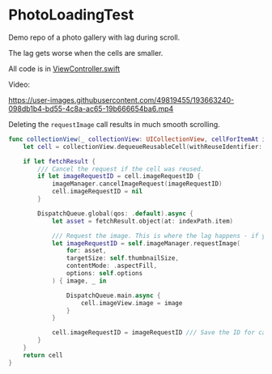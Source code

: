 # PhotoLoadingTest

Demo repo of a photo gallery with lag during scroll.

The lag gets worse when the cells are smaller.

All code is in [ViewController.swift](https://github.com/aheze/PhotoLoadingTest/blob/main/PhotoLoading/ViewController.swift)

Video:

https://user-images.githubusercontent.com/49819455/193663240-098db1b4-bd55-4c8a-ac65-19b666654ba6.mp4

Deleting the `requestImage` call results in much smooth scrolling.

```swift
func collectionView(_ collectionView: UICollectionView, cellForItemAt indexPath: IndexPath) -> UICollectionViewCell {
    let cell = collectionView.dequeueReusableCell(withReuseIdentifier: "Cell", for: indexPath) as! Cell

    if let fetchResult {
        /// Cancel the request if the cell was reused.
        if let imageRequestID = cell.imageRequestID {
            imageManager.cancelImageRequest(imageRequestID)
            cell.imageRequestID = nil
        }

        DispatchQueue.global(qos: .default).async {
            let asset = fetchResult.object(at: indexPath.item)

            /// Request the image. This is where the lag happens - if you delete this, scrolling will be smooth again.
            let imageRequestID = self.imageManager.requestImage(
                for: asset,
                targetSize: self.thumbnailSize,
                contentMode: .aspectFill,
                options: self.options
            ) { image, _ in

                DispatchQueue.main.async {
                    cell.imageView.image = image
                }
            }

            cell.imageRequestID = imageRequestID /// Save the ID for canceling if necessary
        }
    }
    return cell
}
```

